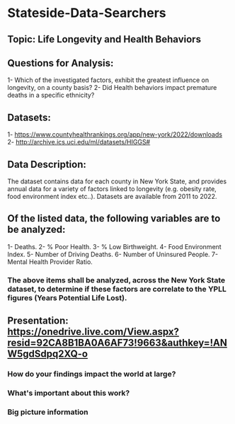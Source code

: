 # Stateside-Data-Searchers

## Topic: Life Longevity and Health Behaviors

## Questions for Analysis: 
1- Which of the investigated factors, exhibit the greatest influence on longevity, on a county basis?
2- Did Health behaviors impact premature deaths in a specific ethnicity?

## Datasets:
1- https://www.countyhealthrankings.org/app/new-york/2022/downloads
2- http://archive.ics.uci.edu/ml/datasets/HIGGS#

## Data Description:
The dataset contains data for each county in New York State, and provides annual data for a variety of factors linked to longevity (e.g. obesity rate, food environment index etc..). Datasets are available from 2011 to 2022.

## Of the listed data, the following variables are to be analyzed:

1- Deaths.
2- % Poor Health.
3- % Low Birthweight.
4- Food Environment Index.
5- Number of Driving Deaths.
6- Number of Uninsured People.
7- Mental Health Provider Ratio.

### The above items shall be analyzed, across the New York State dataset, to determine if these factors are correlate to the YPLL figures (Years Potential Life Lost).

## Presentation: https://onedrive.live.com/View.aspx?resid=92CA8B1BA0A6AF73!9663&authkey=!ANW5gdSdpq2XQ-o

### How do your findings impact the world at large?
### What's important about this work?
### Big picture information
